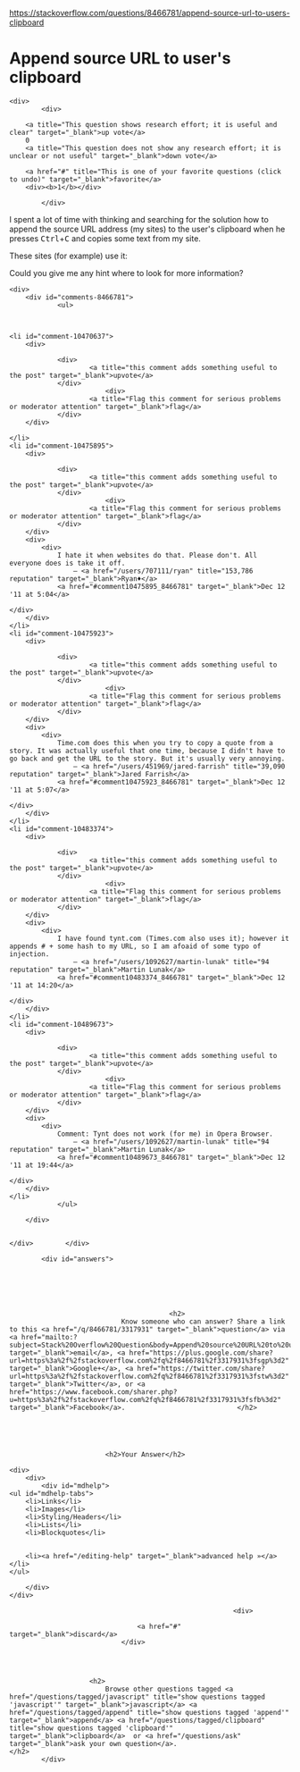 <a href="https://stackoverflow.com/questions/8466781/append-source-url-to-users-clipboard">https://stackoverflow.com/questions/8466781/append-source-url-to-users-clipboard</a><div id="articleHeader"><h1>Append source URL to user's clipboard</h1></div>

            

<div id="question">

        
    <div>
            <div>
                

<div>
        
        <a title="This question shows research effort; it is useful and clear" target="_blank">up vote</a>
        0
        <a title="This question does not show any research effort; it is unclear or not useful" target="_blank">down vote</a>

        <a href="#" title="This is one of your favorite questions (click to undo)" target="_blank">favorite</a>
        <div><b>1</b></div>


</div>

            </div>

            
<div>
    <div>

<p>I spent a lot of time with thinking and searching for the solution how to append the source URL address (my sites) to the user's clipboard when he presses <kbd>Ctrl</kbd>+<kbd>C</kbd> and copies some text from my site.</p>

<p>These sites (for example) use it:</p>



<p>Could you give me any hint where to look for more information?</p>
    </div>
    
    
</div>

                
    <div>
	    <div id="comments-8466781">
                <ul>



    <li id="comment-10470637">
        <div>
            
                <div>
                        <a title="this comment adds something useful to the post" target="_blank">upvote</a>
                </div>
                            <div>
                        <a title="Flag this comment for serious problems or moderator attention" target="_blank">flag</a>
                </div>
        </div>
        
    </li>
    <li id="comment-10475895">
        <div>
            
                <div>
                        <a title="this comment adds something useful to the post" target="_blank">upvote</a>
                </div>
                            <div>
                        <a title="Flag this comment for serious problems or moderator attention" target="_blank">flag</a>
                </div>
        </div>
        <div>
            <div>
                I hate it when websites do that. Please don't. All everyone does is take it off.
                    – <a href="/users/707111/ryan" title="153,786 reputation" target="_blank">Ryan♦</a>
                <a href="#comment10475895_8466781" target="_blank">Dec 12 '11 at 5:04</a>
                                                                            </div>
        </div>
    </li>
    <li id="comment-10475923">
        <div>
            
                <div>
                        <a title="this comment adds something useful to the post" target="_blank">upvote</a>
                </div>
                            <div>
                        <a title="Flag this comment for serious problems or moderator attention" target="_blank">flag</a>
                </div>
        </div>
        <div>
            <div>
                Time.com does this when you try to copy a quote from a story. It was actually useful that one time, because I didn't have to go back and get the URL to the story. But it's usually very annoying.
                    – <a href="/users/451969/jared-farrish" title="39,090 reputation" target="_blank">Jared Farrish</a>
                <a href="#comment10475923_8466781" target="_blank">Dec 12 '11 at 5:07</a>
                                                                            </div>
        </div>
    </li>
    <li id="comment-10483374">
        <div>
            
                <div>
                        <a title="this comment adds something useful to the post" target="_blank">upvote</a>
                </div>
                            <div>
                        <a title="Flag this comment for serious problems or moderator attention" target="_blank">flag</a>
                </div>
        </div>
        <div>
            <div>
                I have found tynt.com (Times.com also uses it); however it appends # + some hash to my URL, so I am afoaid of some typo of injection.
                    – <a href="/users/1092627/martin-lunak" title="94 reputation" target="_blank">Martin Lunak</a>
                <a href="#comment10483374_8466781" target="_blank">Dec 12 '11 at 14:20</a>
                                                                            </div>
        </div>
    </li>
    <li id="comment-10489673">
        <div>
            
                <div>
                        <a title="this comment adds something useful to the post" target="_blank">upvote</a>
                </div>
                            <div>
                        <a title="Flag this comment for serious problems or moderator attention" target="_blank">flag</a>
                </div>
        </div>
        <div>
            <div>
                Comment: Tynt does not work (for me) in Opera Browser.
                    – <a href="/users/1092627/martin-lunak" title="94 reputation" target="_blank">Martin Lunak</a>
                <a href="#comment10489673_8466781" target="_blank">Dec 12 '11 at 19:44</a>
                                                                            </div>
        </div>
    </li>
                </ul>
				    
	    </div>

                 
    </div>        </div>
</div>

            <div id="answers">

                
                



                                            <h2>
                                Know someone who can answer? Share a link to this <a href="/q/8466781/3317931" target="_blank">question</a> via <a href="mailto:?subject=Stack%20Overflow%20Question&body=Append%20source%20URL%20to%20user%27s%20clipboard%0Ahttps%3a%2f%2fstackoverflow.com%2fq%2f8466781%2f3317931%3fsem%3d2" target="_blank">email</a>, <a href="https://plus.google.com/share?url=https%3a%2f%2fstackoverflow.com%2fq%2f8466781%2f3317931%3fsgp%3d2" target="_blank">Google+</a>, <a href="https://twitter.com/share?url=https%3a%2f%2fstackoverflow.com%2fq%2f8466781%2f3317931%3fstw%3d2" target="_blank">Twitter</a>, or <a href="https://www.facebook.com/sharer.php?u=https%3a%2f%2fstackoverflow.com%2fq%2f8466781%2f3317931%3fsfb%3d2" target="_blank">Facebook</a>.                            </h2>
                    
                        
                            
                            
                            
                            <h2>Your Answer</h2>


            
    




<div id="post-editor">

    <div> 
        <div>
            <div id="mdhelp">
    <ul id="mdhelp-tabs">
        <li>Links</li>
        <li>Images</li>
        <li>Styling/Headers</li>
        <li>Lists</li>
        <li>Blockquotes</li>
        
        
        <li><a href="/editing-help" target="_blank">advanced help »</a></li>
    </ul>
    
    

    
    
    

    

    

    

    
</div>
            
        </div>
    </div>

    
    

    

    


    
    
    



</div>

                            

                                                            <div>
                                        
                                    <a href="#" target="_blank">discard</a>
                                </div>
                        



                        <h2>
                            Browse other questions tagged <a href="/questions/tagged/javascript" title="show questions tagged 'javascript'" target="_blank">javascript</a> <a href="/questions/tagged/append" title="show questions tagged 'append'" target="_blank">append</a> <a href="/questions/tagged/clipboard" title="show questions tagged 'clipboard'" target="_blank">clipboard</a>  or <a href="/questions/ask" target="_blank">ask your own question</a>.                        </h2>
            </div>
        